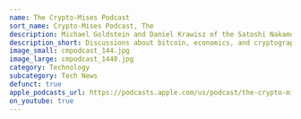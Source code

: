 ```yaml
---
name: The Crypto-Mises Podcast
sort_name: Crypto-Mises Podcast, The
description: Michael Goldstein and Daniel Krawisz of the Satoshi Nakamoto Institute discuss Bitcoin, economics, and cryptography.
description_short: Discussions about bitcoin, economics, and cryptography
image_small: cmpodcast_144.jpg
image_large: cmpodcast_1440.jpg
category: Technology
subcategory: Tech News
defunct: true
apple_podcasts_url: https://podcasts.apple.com/us/podcast/the-crypto-mises-podcast/id957258848
on_youtube: true
---
```

